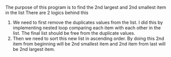The purpose of this program is to find the 2nd largest and 2nd smallest item in the list
There are 2 logics behind this
1) We need to first remove the duplicates values from the list. I did this by implementing nested loop comparing each item with each other in the list. The final list should be free from the duplicate values.
2) Then we need to sort this new list in ascending order. By doing this 2nd item from beginning will be 2nd smallest item and 2nd item from last will be 2nd largest item.